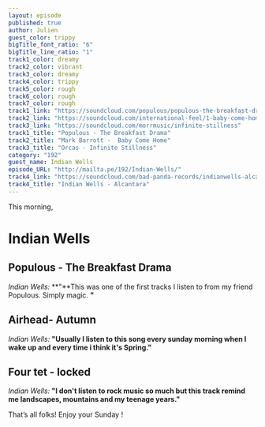 ```yaml
---
layout: episode
published: true
author: Julien
guest_color: trippy
bigTitle_font_ratio: "6"
bigTitle_line_ratio: "1"
track1_color: dreamy
track2_color: vibrant
track3_color: dreamy
track4_color: trippy
track5_color: rough
track6_color: rough
track7_color: rough
track1_link: "https://soundcloud.com/populous/populous-the-breakfast-drama"
track2_link: "https://soundcloud.com/international-feel/1-baby-come-home-1 "
track3_link: "https://soundcloud.com/morrmusic/infinite-stillness"
track1_title: "Populous - The Breakfast Drama"
track2_title: "Mark Barrott -  Baby Come Home"
track3_title: "Orcas - Infinite Stillness"
category: "192"
guest_name: Indian Wells
episode_URL: "http://mailta.pe/192/Indian-Wells/"
track4_link: "https://soundcloud.com/bad-panda-records/indianwells-alcantara"
track4_title: "Indian Wells - Alcantara"
---
```



<p id="introduction">This morning, </p>

# Indian Wells

## Populous - The Breakfast Drama
_Indian Wells:_ **"**This was one of the first tracks I listen to from my friend Populous. Simply magic.
**"**

## Airhead- Autumn
_Indian Wells:_ **"**Usually I listen to this song every sunday morning when I wake up and every time i think it's Spring.**"**

## Four tet - locked
_Indian Wells:_ **"**I don't listen to rock music so much but this track remind me landscapes, mountains and my teenage years.**"**

 
<p id="outroduction">
That’s all folks! 
Enjoy your Sunday ! </p>
